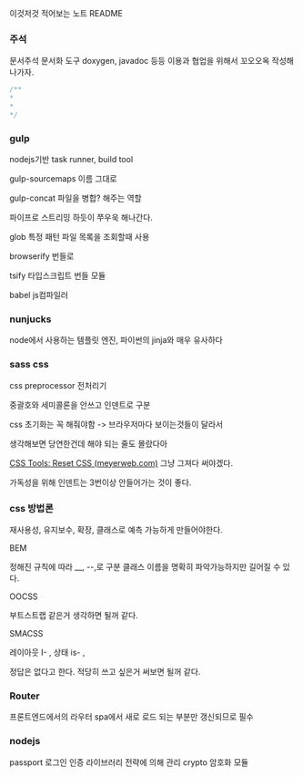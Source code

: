 이것저것 적어보는 노트 README



###	주석

문서주석 문서화 도구 doxygen, javadoc 등등 이용과 협업을 위해서 꼬오오옥 작성해나가자.

```	javascript
/**
*
*
*/
```



### gulp

nodejs기반 task runner, build tool

gulp-sourcemaps 이름 그대로

gulp-concat 파일을 병합? 해주는 역할

파이프로 스트리밍 하듯이 쭈우욱 해나간다.

glob 특정 패턴 파일 목록을 조회할때 사용

browserify 번들로

tsify 타입스크립트 번들 모듈

babel js컴파일러





### nunjucks

node에서 사용하는 템플릿 엔진, 파이썬의 jinja와 매우 유사하다



### sass css

css preprocessor 전처리기

중괄호와 세미콜론을 안쓰고 인덴트로 구분

css 초기화는 꼭 해줘야함 -> 브라우저마다 보이는것들이 달라서

생각해보면 당연한건데  해야 되는 줄도 몰랐다아

[CSS Tools: Reset CSS (meyerweb.com)](https://meyerweb.com/eric/tools/css/reset/) 그냥 그져다 써야겠다.

가독성을 위해 인덴트는 3번이상 안들어가는 것이 좋다.



### css 방법론

재사용성, 유지보수, 확장, 클래스로 예측 가능하게 만들어야한다.

BEM

정해진 규칙에 따라 __, --,로 구분 클래스 이름을 명확히 파악가능하지만 길어질 수 있다.

OOCSS

부트스트랩 같은거 생각하면 될꺼 같다.

SMACSS

레이아웃 I- , 상태 is- , 

정답은 없다고 한다. 적당히 쓰고 싶은거 써보면 될꺼 같다.



### Router

프론트엔드에서의 라우터 spa에서 새로 로드 되는 부분만 갱신되므로 필수


### nodejs
passport 로그인 인증 라이브러리 전략에 의해 관리
crypto 암호화 모듈